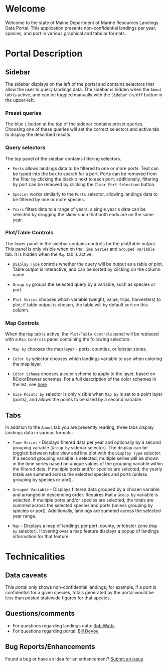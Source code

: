 # Welcome

Welcome to the state of Maine Department of Marine Resources Landings Data Portal. This application presents non-confidential landings per year, species, and port in various graphical and tabular formats.

# Portal Description

## Sidebar

The sidebar displays on the left of the portal and contains selectors that allow the user to query landings data. The sidebar is hidden when the `About` tab is active, and can be toggled manually with the `Sidebar On/Off` button in the upper-left.

### Preset queries

The blue `i` button at the top of the sidebar contains preset queries. Choosing one of these queries will set the correct selectors and active tab to display the described results.

### Query selectors

The top panel of the sidebar contains filtering selectors. 

* `Ports` allows landings data to be filtered to one or more ports. Text can be typed into the box to search for a port. Ports can be removed from the filter by clicking the black x next to each port; additionally, filtering by port can be removed by clicking the `Clear Port Selection` button.

* `Species` works similarly to the `Ports` selector, allowing landings data to be filtered by one or more species.

* `Years` filters data to a range of years; a single year's data can be selected by dragging the slider such that both ends are on the same year.

### Plot/Table Controls

The lower panel in the sidebar contains controls for the plot/table output. This panel is only visible when on the `Time Series` and `Grouped Variable` tab. It is hidden when the `Map` tab is active.

* `Display Type` controls whether the query will be output as a table or plot. Table output is interactive, and can be sorted by clicking on the column name.

* `Group by` groups the selected query by a variable, such as species or port.

* `Plot Series` chooses which variable (weight, value, trips, harvesters) to plot; if table output is chosen, the table will by default sort on this column.

### Map Controls

When the `Map` tab is active, the `Plot/Table Controls` panel will be replaced with a `Map Controls` panel containing the following selectors:

* `Map by` chooses the map layer - ports, counties, or lobster zones.

* `Color by` selector chooses which landings variable to use when coloring the map layer.

* `Color Scheme` chooses a color scheme to apply to the layer, based on RColorBrewer schemes. For a full description of the color schemes in the list, see [here](https://www.nceas.ucsb.edu/~frazier/RSpatialGuides/colorPaletteCheatsheet.pdf#page=4)

* `Size Points by` selector is only visible when `Map by` is set to a point layer (ports), and allows the points to be sized by a second variable.

## Tabs

In addition to the `About` tab you are presently reading, three tabs display landings data in various formats:

* `Time Series` - Displays filtered data per year and optionally by a second grouping variable (`Group by` sidebar selector). The display can be toggled between table view and line plot with the `Display Type` selector. If a second grouping variable is selected, multiple series will be shown in the time series based on unique values of the grouping variable within the filtered data. If multiple ports and/or species are selected, the yearly totals are summed across the selected species and ports (unless grouping by species or port).

* `Grouped Variable` - Displays filtered data grouped by a chosen variable and arranged in descending order. Requires that a `Group by` variable is selected. If multiple ports and/or species are selected, the totals are summed across the selected species and ports (unless grouping by species or port). Additionally, landings are summed across the selected year range.

* `Map` - Displays a map of landings per port, county, or lobster zone (`Map by` selector). Hovering over a map feature displays a popup of landings information for that feature.

# Technicalities

## Data caveats

This portal only shows non-confidential landings; for example, if a port is confidential for a given species, totals generated by the portal would be less than posted statewide figures for that species.

## Questions/comments

* For questions regarding landings data: [Rob Watts](mailto:rob.watts@maine.gov)
* For questions regarding portal: [Bill DeVoe](mailto:william.devoe@maine.gov)

## Bug Reports/Enhancements

Found a bug or have an idea for an enhancement? [Submit an issue](https://github.com/mainedmr/Landings_Portal/issues)
